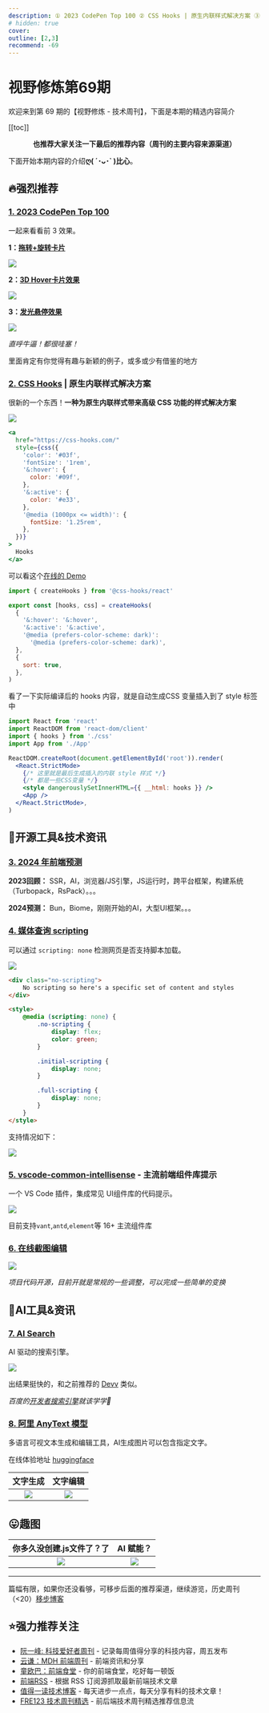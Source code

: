 ```yaml
---
description: ① 2023 CodePen Top 100 ② CSS Hooks | 原生内联样式解决方案 ③ 2024 年前端预测 ④ 媒体查询 scripting ⑤ vscode-common-intellisense - 主流前端组件库提示 ⑥ 在线截图编辑 ⑦ AI Search ⑧ 阿里 AnyText 模型 
# hidden: true
cover: 
outline: [2,3]
recommend: -69
---
```


# 视野修炼第69期

欢迎来到第 69 期的【视野修炼 - 技术周刊】，下面是本期的精选内容简介

[[toc]]

<center>

**​也推荐大家关注一下最后的推荐内容（周刊的主要内容来源渠道）**
</center>

下面开始本期内容的介绍**ღ( ´･ᴗ･` )比心**。
## 🔥强烈推荐
### [1. 2023 CodePen Top 100](https://codepen.io/2023/popular)
一起来看看前 3 效果。

**1：[拖转+旋转卡片](https://codepen.io/supah/pen/xxJMbbg)**

![](https://img.cdn.sugarat.top/mdImg/MTcwNTIyNDI5NjI1NQ==705224296255)

**2：[3D Hover卡片效果](https://codepen.io/gayane-gasparyan/pen/wvxewXO)**

![](https://img.cdn.sugarat.top/mdImg/MTcwNTIyNDU1OTU2MA==705224559560)

**3：[发光悬停效果](https://codepen.io/inescodes/pen/PoxMyvX)**

![](https://img.cdn.sugarat.top/mdImg/MTcwNTIyNDcyNjQxNg==705224726416)

*直呼牛逼！都很哇塞！*

里面肯定有你觉得有趣与新颖的例子，或多或少有借鉴的地方
### [2. CSS Hooks](https://github.com/css-hooks/css-hooks) | 原生内联样式解决方案

很新的一个东西！**一种为原生内联样式带来高级 CSS 功能的样式解决方案**


![](https://img.cdn.sugarat.top/mdImg/MTcwNTIyOTkzNjk2NQ==705229936965)

```jsx
<a
  href="https://css-hooks.com/"
  style={css({
    'color': '#03f',
    'fontSize': '1rem',
    '&:hover': {
      color: '#09f',
    },
    '&:active': {
      color: '#e33',
    },
    '@media (1000px <= width)': {
      fontSize: '1.25rem',
    },
  })}
>
  Hooks
</a>
```

可以看这个[在线的 Demo](https://codesandbox.io/p/devbox/example-react-pk9thc?file=/src/css.ts) 

```js
import { createHooks } from '@css-hooks/react'

export const [hooks, css] = createHooks(
  {
    '&:hover': '&:hover',
    '&:active': '&:active',
    '@media (prefers-color-scheme: dark)':
      '@media (prefers-color-scheme: dark)',
  },
  {
    sort: true,
  },
)
```
看了一下实际编译后的 hooks 内容，就是自动生成CSS 变量插入到了 style 标签中

```jsx
import React from 'react'
import ReactDOM from 'react-dom/client'
import { hooks } from './css'
import App from './App'

ReactDOM.createRoot(document.getElementById('root')).render(
  <React.StrictMode>
    {/* 这里就是最后生成插入的内联 style 样式 */}
    {/* 都是一些CSS变量 */}
    <style dangerouslySetInnerHTML={{ __html: hooks }} />
    <App />
  </React.StrictMode>,
)
```
## 🔧开源工具&技术资讯
### [3. 2024 年前端预测](https://buttondown.email/whatever_jamie/archive/frontend-predictions-for-2024/)
**2023回顾：** SSR，AI，浏览器/JS引擎，JS运行时，跨平台框架，构建系统（Turbopack，RsPack）。。。

**2024预测：** Bun，Biome，刚刚开始的AI，大型UI框架。。。

### [4. 媒体查询 scripting](https://frontendfoc.us/link/149767/web)

可以通过 `scripting: none` 检测网页是否支持脚本加载。

![](https://img.cdn.sugarat.top/mdImg/MTcwNTIyOTQ3MTAxMg==705229471012)

```html
<div class="no-scripting">
    No scripting so here's a specific set of content and styles
</div>

<style>
    @media (scripting: none) {
        .no-scripting {
            display: flex;
            color: green;
        }

        .initial-scripting {
            display: none;
        }

        .full-scripting {
            display: none;
        }
    }
</style>
```

支持情况如下：

![](https://img.cdn.sugarat.top/mdImg/MTcwNTIyOTU2MTY4Nw==705229561687)


### [5. vscode-common-intellisense](https://github.com/Simon-He95/vscode-common-intellisense) - 主流前端组件库提示
一个 VS Code 插件，集成常见 UI组件库的代码提示。

![](https://img.cdn.sugarat.top/mdImg/MTcwNTIyMjM2NTk1Mg==705222365952)

目前支持`vant`,`antd`,`element`等 16+ 主流组件库

### [6. 在线截图编辑](https://github.com/CH563/shot-easy-website)

![](https://img.cdn.sugarat.top/mdImg/MTcwNTIyMTc4ODQ1MQ==705221788451)

*项目代码开源，目前开就是常规的一些调整，可以完成一些简单的变换*

## 🤖AI工具&资讯
### [7. AI Search](https://aoyo.ai/search)
AI 驱动的搜索引擎。

![](https://img.cdn.sugarat.top/mdImg/MTcwNTIyMTI5NDYxNA==705221294614)

出结果挺快的，和之前推荐的 [Devv](https://devv.ai/zh) 类似。

*百度的[开发者搜索引擎](https://kaifa.baidu.com/)就该学学🤔*

### [8. 阿里 AnyText 模型](https://github.com/tyxsspa/AnyText) 
多语言可视文本生成和编辑工具，AI生成图片可以包含指定文字。

在线体验地址 [huggingface](https://huggingface.co/spaces/modelscope/AnyText)

|                                文字生成                                 |                                文字编辑                                 |
| :---------------------------------------------------------------------: | :---------------------------------------------------------------------: |
| ![](https://img.cdn.sugarat.top/mdImg/MTcwNTIzMTkxODY4OQ==705231918689) | ![](https://img.cdn.sugarat.top/mdImg/MTcwNTIzMTcxMjkxMQ==705231712911) |
## 😛趣图

|                        你多久没创建.js文件了？了                        |                                AI 赋能？                                |
| :---------------------------------------------------------------------: | :---------------------------------------------------------------------: |
| ![](https://img.cdn.sugarat.top/mdImg/MTcwNTIyMDk0NTYxNA==705220945614) | ![](https://img.cdn.sugarat.top/mdImg/MTcwNTIyMzc1MDI0OQ==705223750249) |




---

篇幅有限，如果你还没看够，可移步后面的推荐渠道，继续游览，历史周刊（<20）[移步博客](https://sugarat.top/weekly/index.html)

## ⭐️强力推荐关注
* [阮一峰: 科技爱好者周刊](https://www.ruanyifeng.com/blog/archives.html) - 记录每周值得分享的科技内容，周五发布
* [云谦：MDH 前端周刊](https://mdhweekly.com/) - 前端资讯和分享
* [童欧巴：前端食堂](https://github.com/Geekhyt/weekly) - 你的前端食堂，吃好每一顿饭
* [前端RSS](https://fed.chanceyu.com/) - 根据 RSS 订阅源抓取最新前端技术文章
* [值得一读技术博客](https://daily-blog.chlinlearn.top/) - 每天进步一点点，每天分享有料的技术文章！
* [FRE123 技术周刊精选](https://www.fre123.com/weekly) - 前后端技术周刊精选推荐信息流